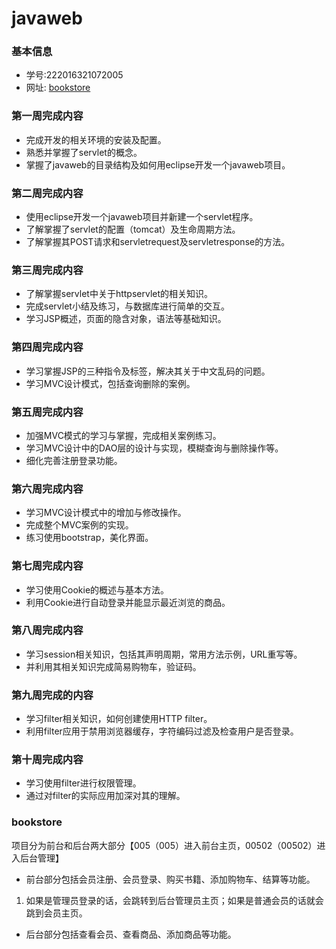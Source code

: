﻿# javaweb


### 基本信息
* 学号:222016321072005
* 网址: [bookstore](http://120.79.68.168:8081/secondbook/login.jsp)
        

### 第一周完成内容
* 完成开发的相关环境的安装及配置。
* 熟悉并掌握了servlet的概念。
* 掌握了javaweb的目录结构及如何用eclipse开发一个javaweb项目。

### 第二周完成内容
* 使用eclipse开发一个javaweb项目并新建一个servlet程序。
* 了解掌握了servlet的配置（tomcat）及生命周期方法。
* 了解掌握其POST请求和servletrequest及servletresponse的方法。

### 第三周完成内容
* 了解掌握servlet中关于httpservlet的相关知识。
* 完成servlet小结及练习，与数据库进行简单的交互。
* 学习JSP概述，页面的隐含对象，语法等基础知识。

### 第四周完成内容
* 学习掌握JSP的三种指令及标签，解决其关于中文乱码的问题。
* 学习MVC设计模式，包括查询删除的案例。

### 第五周完成内容
* 加强MVC模式的学习与掌握，完成相关案例练习。
* 学习MVC设计中的DAO层的设计与实现，模糊查询与删除操作等。
* 细化完善注册登录功能。

### 第六周完成内容
* 学习MVC设计模式中的增加与修改操作。
* 完成整个MVC案例的实现。
* 练习使用bootstrap，美化界面。

### 第七周完成内容
* 学习使用Cookie的概述与基本方法。
* 利用Cookie进行自动登录并能显示最近浏览的商品。

### 第八周完成内容
* 学习session相关知识，包括其声明周期，常用方法示例，URL重写等。
* 并利用其相关知识完成简易购物车，验证码。

### 第九周完成的内容
* 学习filter相关知识，如何创建使用HTTP filter。
* 利用filter应用于禁用浏览器缓存，字符编码过滤及检查用户是否登录。

### 第十周完成内容
* 学习使用filter进行权限管理。
* 通过对filter的实际应用加深对其的理解。

### bookstore
项目分为前台和后台两大部分【005（005）进入前台主页，00502（00502）进入后台管理】
* 前台部分包括会员注册、会员登录、购买书籍、添加购物车、结算等功能。
1. 如果是管理员登录的话，会跳转到后台管理员主页；如果是普通会员的话就会跳到会员主页。
* 后台部分包括查看会员、查看商品、添加商品等功能。

